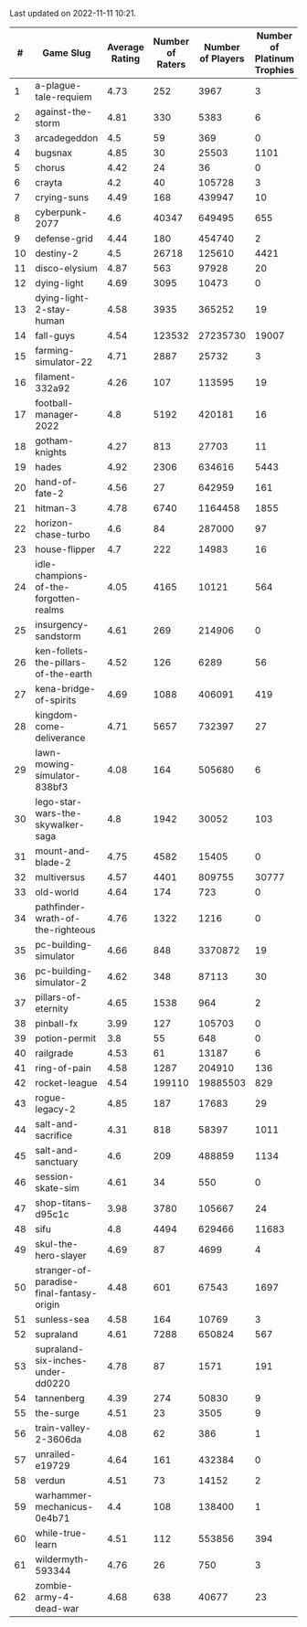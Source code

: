 Last updated on 2022-11-11 10:21.


|#|Game Slug|Average Rating|Number of Raters|Number of Players|Number of Platinum Trophies|Max Rarity (%)|
|---|---|---|---|---|---|---|
|1|a-plague-tale-requiem|4.73|252|3967|3|92|
|2|against-the-storm|4.81|330|5383|6|17|
|3|arcadegeddon|4.5|59|369|0|94|
|4|bugsnax|4.85|30|25503|1101|97|
|5|chorus|4.42|24|36|0|89|
|6|crayta|4.2|40|105728|3|23|
|7|crying-suns|4.49|168|439947|10|65|
|8|cyberpunk-2077|4.6|40347|649495|655|62|
|9|defense-grid|4.44|180|454740|2|80|
|10|destiny-2|4.5|26718|125610|4421|96|
|11|disco-elysium|4.87|563|97928|20|28|
|12|dying-light|4.69|3095|10473|0|97|
|13|dying-light-2-stay-human|4.58|3935|365252|19|0.2|
|14|fall-guys|4.54|123532|27235730|19007|3|
|15|farming-simulator-22|4.71|2887|25732|3|81|
|16|filament-332a92|4.26|107|113595|19|93|
|17|football-manager-2022|4.8|5192|420181|16|49|
|18|gotham-knights|4.27|813|27703|11|34|
|19|hades|4.92|2306|634616|5443|89|
|20|hand-of-fate-2|4.56|27|642959|161|72|
|21|hitman-3|4.78|6740|1164458|1855|48|
|22|horizon-chase-turbo|4.6|84|287000|97|83|
|23|house-flipper|4.7|222|14983|16|93|
|24|idle-champions-of-the-forgotten-realms|4.05|4165|10121|564|4|
|25|insurgency-sandstorm|4.61|269|214906|0|6|
|26|ken-follets-the-pillars-of-the-earth|4.52|126|6289|56|51|
|27|kena-bridge-of-spirits|4.69|1088|406091|419|94|
|28|kingdom-come-deliverance|4.71|5657|732397|27|30|
|29|lawn-mowing-simulator-838bf3|4.08|164|505680|6|88|
|30|lego-star-wars-the-skywalker-saga|4.8|1942|30052|103|98|
|31|mount-and-blade-2|4.75|4582|15405|0|27|
|32|multiversus|4.57|4401|809755|30777|79|
|33|old-world|4.64|174|723|0|90|
|34|pathfinder-wrath-of-the-righteous|4.76|1322|1216|0|0.2|
|35|pc-building-simulator|4.66|848|3370872|19|48|
|36|pc-building-simulator-2|4.62|348|87113|30|75|
|37|pillars-of-eternity|4.65|1538|964|2|79|
|38|pinball-fx|3.99|127|105703|0|86|
|39|potion-permit|3.8|55|648|0|98|
|40|railgrade|4.53|61|13187|6|98|
|41|ring-of-pain|4.58|1287|204910|136|97|
|42|rocket-league|4.54|199110|19885503|829|75|
|43|rogue-legacy-2|4.85|187|17683|29|0.4|
|44|salt-and-sacrifice|4.31|818|58397|1011|91|
|45|salt-and-sanctuary|4.6|209|488859|1134|83|
|46|session-skate-sim|4.61|34|550|0|25|
|47|shop-titans-d95c1c|3.98|3780|105667|24|98|
|48|sifu|4.8|4494|629466|11683|96|
|49|skul-the-hero-slayer|4.69|87|4699|4|96|
|50|stranger-of-paradise-final-fantasy-origin|4.48|601|67543|1697|98|
|51|sunless-sea|4.58|164|10769|3|37|
|52|supraland|4.61|7288|650824|567|99|
|53|supraland-six-inches-under-dd0220|4.78|87|1571|191|99|
|54|tannenberg|4.39|274|50830|9|84|
|55|the-surge|4.51|23|3505|9|94|
|56|train-valley-2-3606da|4.08|62|386|1|89|
|57|unrailed-e19729|4.64|161|432384|0|2|
|58|verdun|4.51|73|14152|2|71|
|59|warhammer-mechanicus-0e4b71|4.4|108|138400|1|23|
|60|while-true-learn|4.51|112|553856|394|93|
|61|wildermyth-593344|4.76|26|750|3|91|
|62|zombie-army-4-dead-war|4.68|638|40677|23|66|
